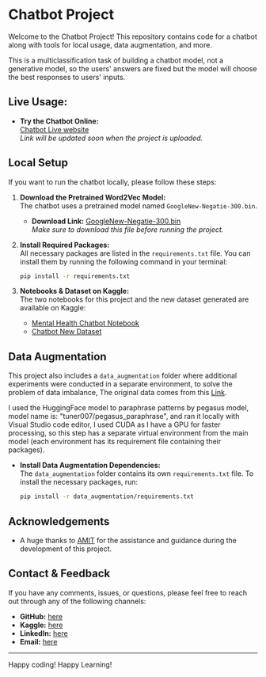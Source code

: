 # Chatbot Project

Welcome to the Chatbot Project! This repository contains code for a chatbot along with tools for local usage, data augmentation, and more.

This is a multiclassification task of building a chatbot model, not a generative model, so the users' answers are fixed but the model will choose the best responses to users' inputs.

## Live Usage:

- **Try the Chatbot Online:**  
  [Chatbot Live website](http://mental-health-ai.up.railway.app)  
  _*Link will be updated soon when the project is uploaded.*_
  
## Local Setup

If you want to run the chatbot locally, please follow these steps:

1. **Download the Pretrained Word2Vec Model:**  
   The chatbot uses a pretrained model named `GoogleNew-Negatie-300.bin`.  
   - **Download Link:** [GoogleNew-Negatie-300.bin](https://www.kaggle.com/datasets/sandreds/googlenewsvectorsnegative300)  
   _*Make sure to download this file before running the project.*_

2. **Install Required Packages:**  
   All necessary packages are listed in the `requirements.txt` file. You can install them by running the following command in your terminal:

   ```bash
   pip install -r requirements.txt
   ```

3. **Notebooks & Dataset on Kaggle:**  
   The two notebooks for this project and the new dataset generated are available on Kaggle:
   - [Mental Health Chatbot Notebook](https://www.kaggle.com/code/selimkhaled50/complete-mental-health-chatbot)
   - [Chatbot New Dataset](https://www.kaggle.com/datasets/selimkhaled50/new-data)
   

## Data Augmentation

This project also includes a `data_augmentation` folder where additional experiments were conducted in a separate environment, to solve the problem of data imbalance, The original data comes from this [Link](https://www.kaggle.com/datasets/elvis23/mental-health-conversational-data).

I used the HuggingFace model to paraphrase patterns by pegasus model, model name is: "tuner007/pegasus_paraphrase", and ran it locally with Visual Studio code editor, I used CUDA as I have a GPU for faster processing, so this step has a separate virtual environment from the main model (each environment has its requirement file containing their packages).

- **Install Data Augmentation Dependencies:**  
  The `data_augmentation` folder contains its own `requirements.txt` file. To install the necessary packages, run:

  ```bash
  pip install -r data_augmentation/requirements.txt
  ```

## Acknowledgements

- A huge thanks to [AMIT](https://www.linkedin.com/company/amit-learning/posts/?feedView=all) for the assistance and guidance during the development of this project.

## Contact & Feedback

If you have any comments, issues, or questions, please feel free to reach out through any of the following channels:

- **GitHub:** [here](https://github.com/Selim9-9/)
- **Kaggle:** [here](https://www.kaggle.com/selimkhaled50)
- **LinkedIn:** [here](https://www.linkedin.com/in/saleem-khaled-a502b3253/)
- **Email:** [here](saleim023Gmail.com)

---

Happy coding!
Happy Learning!



